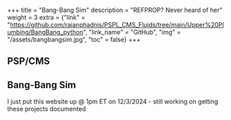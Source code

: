 +++
title = "Bang-Bang Sim"
description = "REFPROP? Never heard of her"
weight = 3
extra = {"link" = "https://github.com/rajanphadnis/PSPL_CMS_Fluids/tree/main/Upper%20Plumbing/BangBang_python", "link_name" = "GitHub", "img" = "/assets/bangbangsim.jpg", "toc" = false}
+++

## PSP/CMS

## Bang-Bang Sim

I just put this website up @ 1pm ET on 12/3/2024 - still working on getting these projects documented

